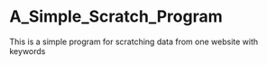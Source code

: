 # A_Simple_Scratch_Program
This is a simple program for scratching data from one website with keywords
